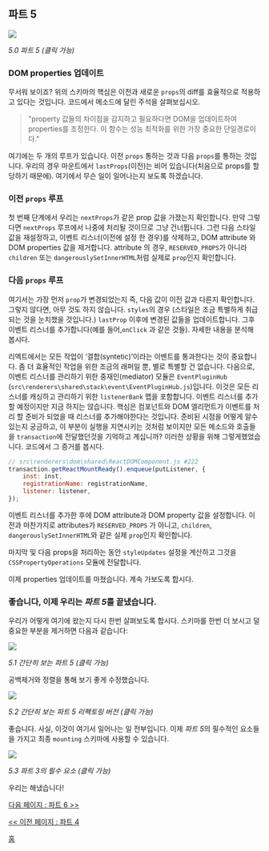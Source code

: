 ## 파트 5

[![](https://rawgit.com/Bogdan-Lyashenko/Under-the-hood-ReactJS/master/stack/images/5/part-5.svg)](https://rawgit.com/Bogdan-Lyashenko/Under-the-hood-ReactJS/master/stack/images/5/part-5.svg)

<em>5.0 파트 5 (클릭 가능)</em>

### DOM properties 업데이트

무서워 보이죠? 위의 스키마의 핵심은 이전과 새로운 `props`의 diff를 효율적으로 적용하고 있다는 것입니다. 코드에서 메소드에 달린 주석을 살펴보십시오.
> "property 값들의 차이점을 감지하고 필요하다면 DOM을 업데이트하여 properties를 조정한다. 이 함수는 성능 최적화를 위한 가장 중요한 단일경로이다."

여기에는 두 개의 루프가 있습니다. 이전 `props` 통하는 것과 다음 `props`를 통하는 것입니다. 우리의 경우 마운트에서 `lastProps`(이전)는 비어 있습니다(처음으로 props를 할당하기 때문에). 여기에서 무슨 일이 일어나는지 보도록 하겠습니다.

### 이전 `props` 루프
첫 번째 단계에서 우리는 `nextProps`가 같은 prop 값을 가졌는지 확인합니다. 만약 그렇다면 `nextProps` 루프에서 나중에 처리될 것이므로 그냥 건너뜁니다. 그런 다음 스타일 값을 재설정하고, 이벤트 리스너(이전에 설정 한 경우)를 삭제하고, DOM attribute 와 DOM properties 값을 제거합니다. attribute 의 경우, `RESERVED_PROPS`가 아니라 `children` 또는 `dangerouslySetInnerHTML`처럼 실제로 `prop`인지 확인합니다.

### 다음 `props` 루프
여기서는 가장 먼저 `prop`가 변경되었는지 즉, 다음 값이 이전 값과 다른지 확인합니다. 그렇지 않다면, 아무 것도 하지 않습니다. `styles`의 경우 (스타일은 조금 특별하게 취급되는 것을 눈치챘을 것입니다.) `lastProp` 이후에 변경된 값들을 업데이트합니다. 그후 이벤트 리스너를 추가합니다(예를 들어,`onClick` 과 같은 것들). 자세한 내용을 분석해 봅시다.

리엑트에서는 모든 작업이 ‘결합(syntetic)’이라는 이벤트를 통과한다는 것이 중요합니다. 좀 더 효율적인 작업을 위한 조금의 래퍼일 뿐, 별로 특별할 건 없습니다. 다음으로, 이벤트 리스너를 관리하기 위한 중재인(mediator) 모듈은 `EventPluginHub` (`src\renderers\shared\stack\event\EventPluginHub.js`)입니다. 이것은 모든 리스너를 캐싱하고 관리하기 위한 `listenerBank` 맵을 포함합니다.
이벤트 리스너를 추가 할 예정이지만 지금 하지는 않습니다. 핵심은 컴포넌트와 DOM 엘리먼트가 이벤트를 처리 할 준비가 되었을 때 리스너를 추가해야한다는 것입니다. 준비된 시점을 어떻게 알수 있는지 궁금하고, 이 부분이 실행을 지연시키는 것처럼 보이지만 모든 메소드와 호출들을 `transaction`에 전달했던것을 기억하고 계십니까? 이러한 상황을 위해 그렇게했었습니다. 코드에서 그 증거를 봅시다.

```javascript
// src\renderers\dom\shared\ReactDOMComponent.js #222
transaction.getReactMountReady().enqueue(putListener, {
    inst: inst,
    registrationName: registrationName,
    listener: listener,
});
```

이벤트 리스너를 추가한 후에 DOM attribute과 DOM property 값을 설정합니다. 이전과 마찬가지로 attributes가 `RESERVED_PROPS` 가 아니고, `children`, `dangerouslySetInnerHTML`와 같은 실제 `prop`인지 확인합니다.

마지막 및 다음 props을 처리하는 동안 `styleUpdates` 설정을 계산하고 그것을 `CSSPropertyOperations` 모듈에 전달합니다.

이제 properties 업데이트를 마쳤습니다. 계속 가보도록 합시다.

### 좋습니다, 이제 우리는 *파트 5*를 끝냈습니다.

우리가 어떻게 여기에 왔는지 다시 한번 살펴보도록 합시다. 스키마를 한번 더 보시고 덜 중요한 부분을 제거하면 다음과 같습니다:

[![](https://rawgit.com/Bogdan-Lyashenko/Under-the-hood-ReactJS/master/stack/images/5/part-5-A.svg)](https://rawgit.com/Bogdan-Lyashenko/Under-the-hood-ReactJS/master/stack/images/5/part-5-A.svg)

<em>5.1 간단히 보는 파트 5 (클릭 가능)</em>

공백제거와 정렬을 통해 보기 좋게 수정했습니다.

[![](https://rawgit.com/Bogdan-Lyashenko/Under-the-hood-ReactJS/master/stack/images/5/part-5-B.svg)](https://rawgit.com/Bogdan-Lyashenko/Under-the-hood-ReactJS/master/stack/images/5/part-5-B.svg)

<em>5.2 간단히 보는 파트 5 리펙토링 버전 (클릭 가능)</em>

좋습니다. 사실, 이것이 여기서 일어나는 일 전부입니다. 이제 *파트 5*의 필수적인 요소들을 가지고 최종 `mounting` 스키마에 사용할 수 있습니다.

[![](https://rawgit.com/Bogdan-Lyashenko/Under-the-hood-ReactJS/master/stack/images/5/part-5-C.svg)](https://rawgit.com/Bogdan-Lyashenko/Under-the-hood-ReactJS/master/stack/images/5/part-5-C.svg)

<em>5.3 파트 3의 필수 요소 (클릭 가능)</em>

우리는 해냈습니다!


[다음 페이지 : 파트 6 >>](./Part-6.md)

[<< 이전 페이지 : 파트 4](./Part-4.md)


[홈](../../README.md)
